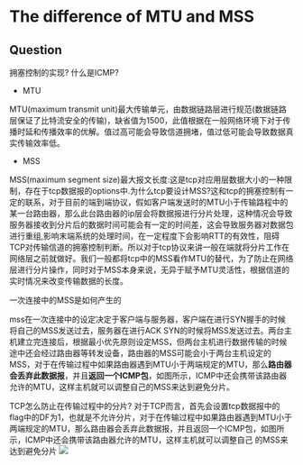 # The difference of MTU and MSS

## Question

拥塞控制的实现?
什么是ICMP?

+ MTU

MTU(maximum transmit unit)最大传输单元，由数据链路层进行规范(数据链路层保证了比特流安全的传输)，缺省值为1500，此值根据在一般网络环境下对于传播时延和传播效率的优解。值过高可能会导致信道拥堵，值过低可能会导致数据真实传输效率低。

+ MSS

MSS(maximum segment size)最大报文长度:这是tcp对应用层数据大小的一种限制，存在于tcp数据报的options中.为什么tcp要设计MSS?这和tcp的拥塞控制有一定的联系，对于目前的端到端协议，假如客户端发送时的MTU小于传输路程中的某一台路由器，那么此台路由器的ip层会将数据报进行分片处理，这种情况会导致服务器接收到分片后的数据时间可能会有一定的时间差，这会导致服务器对数据包进行重组,影响末端系统的处理时间，在一定程度下会影响RTT的有效性，阻碍TCP对传输信道的拥塞控制判断。所以对于tcp协议来讲一般在端就将分片工作在网络层之前就做好。我们一般都将tcp中的MSS看作MTU的替代，为了防止在网络层进行分片操作，同时对于MSS本身来说，无异于赋予MTU灵活性，根据信道的实时情况来改变传输数据的长度。


一次连接中的MSS是如何产生的

   mss在一次连接中的设定决定于客户端与服务器，客户端在进行SYN握手的时候将自己的MSS发送过去，服务器在进行ACK SYN的时候将MSS发送过去。两台主机建立完连接后，根据最小优先原则设定MSS，但两台主机进行数据传输的时候途中还会经过路由器等转发设备，路由器的MSS可能会小于两台主机设定的MSS，对于在传输过程中如果路由器遇到MTU小于两端规定的MTU，那么**路由器会丢弃此数据报**，并且**返回一个ICMP包**，如图所示，ICMP中还会携带该路由器允许的MTU，这样主机就可以调整自己的MSS来达到避免分片。

TCP怎么防止在传输过程中的分片?
对于TCP而言，首先会设置tcp数据报中的flag中的DF为1，也就是不允许分片，对于在传输过程中如果路由器遇到MTU小于两端规定的MTU，那么路由器会丢弃此数据报，并且返回一个ICMP包，如图所示，ICMP中还会携带该路由器允许的MTU，这样主机就可以调整自己
的MSS来达到避免分片
![](https://img-blog.csdnimg.cn/img_convert/0720da52cde591367dc7ec57eacadffd.png)

